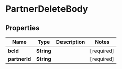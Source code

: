 # PartnerDeleteBody

## Properties
Name | Type | Description | Notes
------------ | ------------- | ------------- | -------------
**bcId** | **String** |  |[required]  
**partnerId** | **String** |  |[required]  
